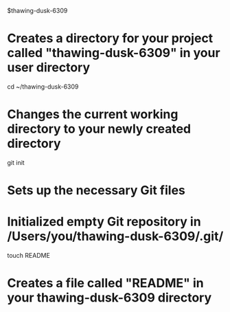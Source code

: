 $thawing-dusk-6309
# Creates a directory for your project called "thawing-dusk-6309" in your user directory


cd ~/thawing-dusk-6309
# Changes the current working directory to your newly created directory


git init
# Sets up the necessary Git files

# Initialized empty Git repository in /Users/you/thawing-dusk-6309/.git/

touch README
# Creates a file called "README" in your thawing-dusk-6309 directory
